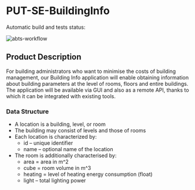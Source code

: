 # PUT-SE-BuildingInfo

Automatic build and tests status:

![abts-workflow](https://github.com/lukik45/PUT-SE-BuildingInfo/actions/workflows/ci.yml/badge.svg)

## Product Description
For building administrators who want to minimise the costs of building management, our Building Info application will enable obtaining information about building parameters at the level of rooms, floors and entire buildings. The application will be available via GUI and also as a remote API, thanks to which it can be integrated with existing tools. 

### Data Structure
- A location is a building, level, or room
- The building may consist of levels and those of rooms
- Each location is characterized by:
  -  id – unique identifier
  - name – optional name of the location
- The room is additionally characterised by:
  - area = area in m^2
  - cube = room volume in m^3
  - heating = level of heating energy consumption (float)
  - light – total lighting power
